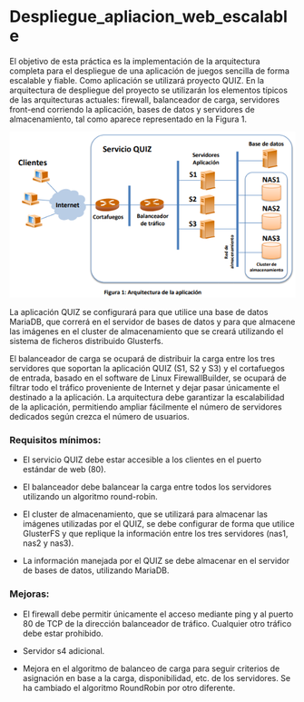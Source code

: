 # Despliegue_apliacion_web_escalable

El objetivo de esta práctica es la implementación de la arquitectura completa para el despliegue de una aplicación de juegos sencilla de forma escalable y fiable. Como aplicación se utilizará proyecto QUIZ. En la arquitectura de despliegue del proyecto se utilizarán los elementos típicos de las arquitecturas actuales: firewall, balanceador de carga, servidores front-end corriendo la aplicación, bases de datos y servidores de almacenamiento, tal como aparece representado en la Figura 1.

![App image](arquitectura.PNG)

La aplicación QUIZ se configurará para que utilice una base de datos MariaDB, que correrá en
el servidor de bases de datos y para que almacene las imágenes en el cluster de
almacenamiento que se creará utilizando el sistema de ficheros distribuido Glusterfs.

El balanceador de carga se ocupará de distribuir la carga entre los tres servidores que soportan
la aplicación QUIZ (S1, S2 y S3) y el cortafuegos de entrada, basado en el software de Linux
FirewallBuilder, se ocupará de filtrar todo el tráfico proveniente de Internet y dejar pasar
únicamente el destinado a la aplicación.
La arquitectura debe garantizar la escalabilidad de la aplicación, permitiendo ampliar
fácilmente el número de servidores dedicados según crezca el número de usuarios.

### Requisitos mínimos:

- El servicio QUIZ debe estar accesible a los clientes en el puerto estándar de web (80).

- El balanceador debe balancear la carga entre todos los servidores utilizando un
algoritmo round-robin.

- El cluster de almacenamiento, que se utilizará para almacenar las imágenes utilizadas
por el QUIZ, se debe configurar de forma que utilice GlusterFS y que replique la
información entre los tres servidores (nas1, nas2 y nas3).

- La información manejada por el QUIZ se debe almacenar en el servidor de bases de
datos, utilizando MariaDB.

### Mejoras: 

- El firewall debe permitir únicamente el acceso mediante ping y al puerto 80 de TCP de la
dirección balanceador de tráfico. Cualquier otro tráfico debe estar prohibido. 

- Servidor s4 adicional.

- Mejora en el algoritmo de balanceo de carga para seguir criterios de asignación
en base a la carga, disponibilidad, etc. de los servidores. Se ha cambiado el algoritmo RoundRobin por otro diferente.
